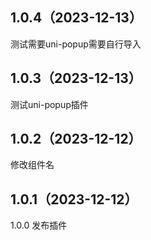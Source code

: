 ## 1.0.4（2023-12-13）
测试需要uni-popup需要自行导入
## 1.0.3（2023-12-13）
测试uni-popup插件
## 1.0.2（2023-12-12）
修改组件名
## 1.0.1（2023-12-12）
1.0.0 发布插件
